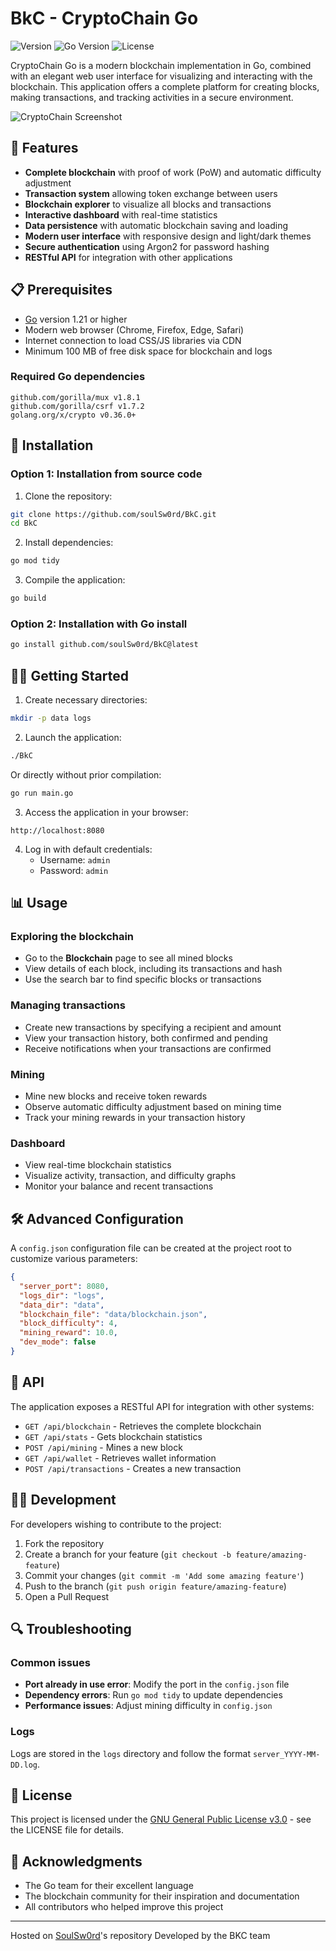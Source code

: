 # BkC - CryptoChain Go

![Version](https://img.shields.io/badge/version-1.2.0-blue.svg)
![Go Version](https://img.shields.io/badge/Go-1.21+-00ADD8.svg)
![License](https://img.shields.io/badge/license-GPL%20v3-green.svg)

CryptoChain Go is a modern blockchain implementation in Go, combined with an elegant web user interface for visualizing and interacting with the blockchain. This application offers a complete platform for creating blocks, making transactions, and tracking activities in a secure environment.

![CryptoChain Screenshot](https://via.placeholder.com/800x400?text=CryptoChain+Go+Screenshot)

## 🚀 Features

- **Complete blockchain** with proof of work (PoW) and automatic difficulty adjustment
- **Transaction system** allowing token exchange between users
- **Blockchain explorer** to visualize all blocks and transactions
- **Interactive dashboard** with real-time statistics
- **Data persistence** with automatic blockchain saving and loading
- **Modern user interface** with responsive design and light/dark themes
- **Secure authentication** using Argon2 for password hashing
- **RESTful API** for integration with other applications

## 📋 Prerequisites

- [Go](https://golang.org/dl/) version 1.21 or higher
- Modern web browser (Chrome, Firefox, Edge, Safari)
- Internet connection to load CSS/JS libraries via CDN
- Minimum 100 MB of free disk space for blockchain and logs

### Required Go dependencies

```
github.com/gorilla/mux v1.8.1
github.com/gorilla/csrf v1.7.2
golang.org/x/crypto v0.36.0+
```

## 🔧 Installation

### Option 1: Installation from source code

1. Clone the repository:

```bash
git clone https://github.com/soulSw0rd/BkC.git
cd BkC
```

2. Install dependencies:

```bash
go mod tidy
```

3. Compile the application:

```bash
go build
```

### Option 2: Installation with Go install

```bash
go install github.com/soulSw0rd/BkC@latest
```

## 🏃‍♂️ Getting Started

1. Create necessary directories:

```bash
mkdir -p data logs
```

2. Launch the application:

```bash
./BkC
```

Or directly without prior compilation:

```bash
go run main.go
```

3. Access the application in your browser:

```
http://localhost:8080
```

4. Log in with default credentials:
   - Username: `admin`
   - Password: `admin`

## 📊 Usage

### Exploring the blockchain

- Go to the **Blockchain** page to see all mined blocks
- View details of each block, including its transactions and hash
- Use the search bar to find specific blocks or transactions

### Managing transactions

- Create new transactions by specifying a recipient and amount
- View your transaction history, both confirmed and pending
- Receive notifications when your transactions are confirmed

### Mining

- Mine new blocks and receive token rewards
- Observe automatic difficulty adjustment based on mining time
- Track your mining rewards in your transaction history

### Dashboard

- View real-time blockchain statistics
- Visualize activity, transaction, and difficulty graphs
- Monitor your balance and recent transactions

## 🛠️ Advanced Configuration

A `config.json` configuration file can be created at the project root to customize various parameters:

```json
{
  "server_port": 8080,
  "logs_dir": "logs",
  "data_dir": "data",
  "blockchain_file": "data/blockchain.json",
  "block_difficulty": 4,
  "mining_reward": 10.0,
  "dev_mode": false
}
```

## 🔄 API

The application exposes a RESTful API for integration with other systems:

- `GET /api/blockchain` - Retrieves the complete blockchain
- `GET /api/stats` - Gets blockchain statistics
- `POST /api/mining` - Mines a new block
- `GET /api/wallet` - Retrieves wallet information
- `POST /api/transactions` - Creates a new transaction

## 👩‍💻 Development

For developers wishing to contribute to the project:

1. Fork the repository
2. Create a branch for your feature (`git checkout -b feature/amazing-feature`)
3. Commit your changes (`git commit -m 'Add some amazing feature'`)
4. Push to the branch (`git push origin feature/amazing-feature`)
5. Open a Pull Request

## 🔍 Troubleshooting

### Common issues

- **Port already in use error**: Modify the port in the `config.json` file
- **Dependency errors**: Run `go mod tidy` to update dependencies
- **Performance issues**: Adjust mining difficulty in `config.json`

### Logs

Logs are stored in the `logs` directory and follow the format `server_YYYY-MM-DD.log`.

## 📜 License

This project is licensed under the [GNU General Public License v3.0](LICENSE) - see the LICENSE file for details.

## 🙏 Acknowledgments

- The Go team for their excellent language
- The blockchain community for their inspiration and documentation
- All contributors who helped improve this project

---

Hosted on [SoulSw0rd](https://github.com/soulSw0rd)'s repository
Developed by the BKC team

[#]:// (contribution old repo)
